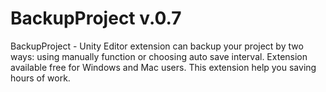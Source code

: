 BackupProject v.0.7
============

BackupProject - Unity Editor extension can backup your project by two ways: using manually function or choosing auto save interval. Extension available free for Windows and Mac users. This extension help you saving hours of work. 
